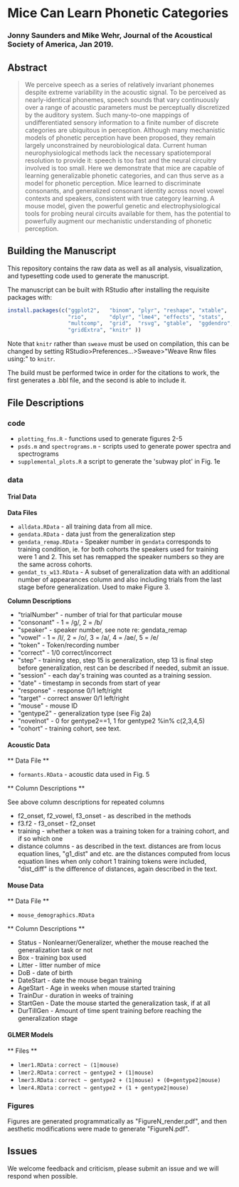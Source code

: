 # Mice Can Learn Phonetic Categories

### Jonny Saunders and Mike Wehr, Journal of the Acoustical Society of America, Jan 2019.

## Abstract

> We perceive speech as a series of relatively invariant phonemes despite extreme variability in the acoustic signal. To be perceived as nearly-identical phonemes, speech sounds that vary continuously over a range of acoustic parameters must be perceptually discretized by the auditory system. Such many-to-one mappings of undifferentiated sensory information to a finite number of discrete categories are ubiquitous in perception. Although many mechanistic models of phonetic perception have been proposed, they remain largely unconstrained by neurobiological data. Current human neurophysiological methods lack the necessary spatiotemporal resolution to provide it: speech is too fast and the neural circuitry involved is too small. Here we demonstrate that mice are capable of learning generalizable phonetic categories, and can thus serve as a model for phonetic perception. Mice learned to discriminate consonants, and generalized consonant identity across novel vowel contexts and speakers, consistent with true category learning. A mouse model, given the powerful genetic and electrophysiological tools for probing neural circuits available for them, has the potential to powerfully augment our mechanistic understanding of phonetic perception.

## Building the Manuscript

This repository contains the raw data as well as all analysis, visualization, and typesetting code used to generate the manuscript.

The manuscript can be built with RStudio after installing the requisite packages with:

```R
install.packages(c("ggplot2",   "binom", "plyr", "reshape", "xtable",
                   "rio",       "dplyr", "lme4", "effects", "stats",
                   "multcomp",  "grid",  "rsvg", "gtable",  "ggdendro",
                   "gridExtra", "knitr" ))
```

Note that `knitr` rather than `sweave` must be used on compilation, this can be changed by setting RStudio>Preferences...>Sweave>"Weave Rnw files using:" to `knitr`.

The build must be performed twice in order for the citations to work, the first generates a .bbl file, and the second is able to include it.

## File Descriptions

### code

* `plotting_fns.R` - functions used to generate figures 2-5
* `psds.m` and `spectrograms.m` - scripts used to generate power spectra and spectrograms
* `supplemental_plots.R` a script to generate the 'subway plot' in Fig. 1e

### data

#### Trial Data

**Data Files**

* `alldata.RData` - all training data from all mice.
* `gendata.RData` - data just from the generalization step
* `gendata_remap.RData` - Speaker number in `gendata` corresponds to training condition, ie. for both cohorts the speakers used for training were 1 and 2. This set has remapped the speaker numbers so they are the same across cohorts.
* `gendat_ts_w13.RData` - A subset of generalization data with an additional number of appearances column and also including trials from the last stage before generalization. Used to make Figure 3.

**Column Descriptions**

* "trialNumber" - number of trial for that particular mouse
* "consonant" - 1 = /g/, 2 = /b/
* "speaker" - speaker number, see note re: gendata_remap
* "vowel" - 1 = /I/, 2 = /o/, 3 = /a/, 4 = /ae/, 5 = /e/
* "token" - Token/recording number
* "correct" - 1/0 correct/incorrect
* "step" - training step, step 15 is generalization, step 13 is final step before generalization, rest can be described if needed, submit an issue.
* "session" - each day's training was counted as a training session.
* "date" - timestamp in seconds from start of year
* "response" - response 0/1 left/right
* "target" - correct answer 0/1 left/right
* "mouse" - mouse ID
* "gentype2" - generalization type (see Fig 2a)
* "novelnot" - 0 for gentype2==1, 1 for gentype2 %in% c(2,3,4,5)
* "cohort" - training cohort, see text.

#### Acoustic Data

** Data File **

* `formants.RData` - acoustic data used in Fig. 5

** Column Descriptions **

See above column descriptions for repeated columns

* f2_onset, f2_vowel, f3_onset - as described in the methods
* f3.f2 - f3_onset - f2_onset
* training - whether a token was a training token for a training cohort, and if so which one
* distance columns - as described in the text. distances are from locus equation lines, "g1_dist" and etc. are the distances computed from locus equation lines when only cohort 1 training tokens were included, "dist_diff" is the difference of distances, again described in the text.

#### Mouse Data

** Data File **

* `mouse_demographics.RData`

** Column Descriptions **

* Status - Nonlearner/Generalizer, whether the mouse reached the generalization task or not
* Box - training box used
* Litter - litter number of mice
* DoB - date of birth
* DateStart - date the mouse began training
* AgeStart - Age in weeks when mouse started training
* TrainDur - duration in weeks of training
* StartGen - Date the mouse started the generalization task, if at all
* DurTillGen - Amount of time spent training before reaching the generalization stage

#### GLMER Models

** Files **

* `lmer1.RData` : `correct ~ (1|mouse)`
* `lmer2.RData` : `correct ~ gentype2 + (1|mouse)`
* `lmer3.RData` : `correct ~ gentype2 + (1|mouse) + (0+gentype2|mouse)`
* `lmer4.RData` : `correct ~ gentype2 + (1 + gentype2|mouse)`

### Figures

Figures are generated programmatically as "FigureN_render.pdf", and then aesthetic modifications were made to generate "FigureN.pdf".




## Issues

We welcome feedback and criticism, please submit an issue and we will respond when possible.
